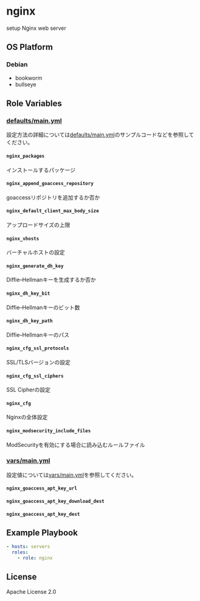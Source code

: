 nginx
=================

setup Nginx web server

OS Platform
-----------------

### Debian

- bookworm
- bullseye

Role Variables
--------------

### [defaults/main.yml](defaults/main.yml)

設定方法の詳細については[defaults/main.yml](defaults/main.yml)のサンプルコードなどを参照してください。

#### `nginx_packages`

インストールするパッケージ

#### `nginx_append_goaccess_repository`

goaccessリポジトリを追加するか否か

#### `nginx_default_client_max_body_size`

アップロードサイズの上限

#### `nginx_vhosts`

バーチャルホストの設定

#### `nginx_generate_dh_key`

Diffie–Hellmanキーを生成するか否か

#### `nginx_dh_key_bit`

Diffie–Hellmanキーのビット数

#### `nginx_dh_key_path`

Diffie–Hellmanキーのパス

#### `nginx_cfg_ssl_protocols`

SSL/TLSバージョンの設定

#### `nginx_cfg_ssl_ciphers`

SSL Cipherの設定

#### `nginx_cfg`

Nginxの全体設定

#### `nginx_modsecurity_include_files`

ModSecurityを有効にする場合に読み込むルールファイル

### [vars/main.yml](vars/main.yml)

設定値については[vars/main.yml](vars/main.yml)を参照してください。

#### `nginx_goaccess_apt_key_url`

#### `nginx_goaccess_apt_key_download_dest`

#### `nginx_goaccess_apt_key_dest`

Example Playbook
--------------

```yaml
- hosts: servers
  roles:
    - role: nginx
```

License
--------------

Apache License 2.0

